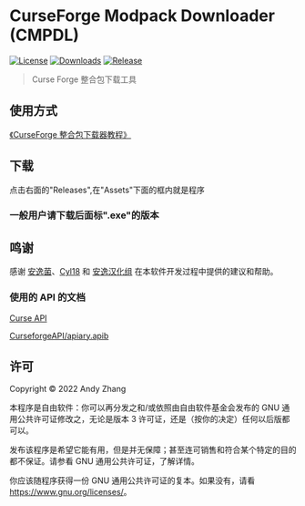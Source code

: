 # CurseForge Modpack Downloader (CMPDL)

[![License](https://shields.io/github/license/AnzhiZhang/CurseForgeModpackDownloader?label=License)](https://github.com/AnzhiZhang/CurseForgeModpackDownloader/blob/master/LICENSE)
[![Downloads](https://shields.io/github/downloads/AnzhiZhang/CurseForgeModpackDownloader/total?label=Downloads)](https://github.com/AnzhiZhang/CurseForgeModpackDownloader/releases)
[![Release](https://shields.io/github/v/release/AnzhiZhang/CurseForgeModpackDownloader?display_name=tag&include_prereleases&label=Release)](https://github.com/AnzhiZhang/CurseForgeModpackDownloader/releases/latest)

> Curse Forge 整合包下载工具

## 使用方式

[《CurseForge 整合包下载器教程》](https://blog.zhanganzhi.com/2022/06/b583a6838537/)

## 下载   

点击右面的"Releases",在"Assets"下面的框内就是程序

### 一般用户请下载后面标".exe"的版本

## 鸣谢

感谢 [安逸菌](http://anyijun.com/)、[Cyl18](https://github.com/Cyl18) 和 [安逸汉化组](https://github.com/ShaBaiTianCN) 在本软件开发过程中提供的建议和帮助。

### 使用的 API 的文档

[Curse API](https://gist.github.com/crapStone/9a423f7e97e64a301e88a2f6a0f3e4d9)

[CurseforgeAPI/apiary.apib](https://github.com/Gaz492/CurseforgeAPI/blob/master/apiary.apib)

## 许可

Copyright © 2022 Andy Zhang

本程序是自由软件：你可以再分发之和/或依照由自由软件基金会发布的 GNU 通用公共许可证修改之，无论是版本 3 许可证，还是（按你的决定）任何以后版都可以。

发布该程序是希望它能有用，但是并无保障；甚至连可销售和符合某个特定的目的都不保证。请参看 GNU 通用公共许可证，了解详情。

你应该随程序获得一份 GNU 通用公共许可证的复本。如果没有，请看 <https://www.gnu.org/licenses/>。
